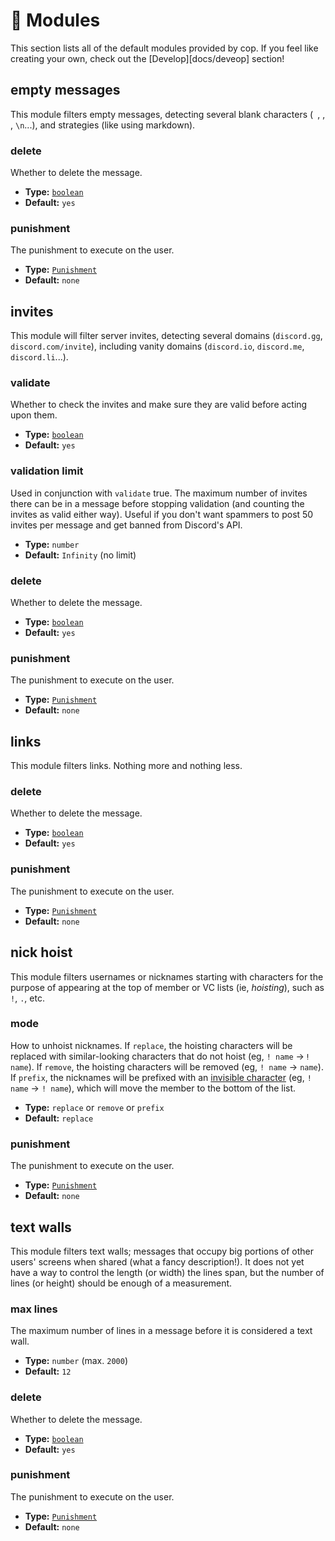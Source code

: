 # 🧩 Modules

This section lists all of the default modules provided by cop. If you feel like creating your own, check out the [Develop][docs/deveop] section!

## empty messages

This module filters empty messages, detecting several blank characters (` `, `឵`, `​`, `\n`...), and strategies (like using markdown).

### delete

Whether to delete the message.

-   **Type:** [`boolean`][types/boolean]
-   **Default:** `yes`

### punishment

The punishment to execute on the user.

-   **Type:** [`Punishment`][types/punishment]
-   **Default:** `none`

## invites

This module will filter server invites, detecting several domains (`discord.gg`, `discord.com/invite`), including vanity domains (`discord.io`, `discord.me`, `discord.li`...).

### validate

Whether to check the invites and make sure they are valid before acting upon them.

-   **Type:** [`boolean`][types/boolean]
-   **Default:** `yes`

### validation limit

Used in conjunction with `validate` true. The maximum number of invites there can be in a message before stopping validation (and counting the invites as valid either way). Useful if you don't want spammers to post 50 invites per message and get banned from Discord's API.

-   **Type:** `number`
-   **Default:** `Infinity` (no limit)

### delete

Whether to delete the message.

-   **Type:** [`boolean`][types/boolean]
-   **Default:** `yes`

### punishment

The punishment to execute on the user.

-   **Type:** [`Punishment`][types/punishment]
-   **Default:** `none`

## links

This module filters links. Nothing more and nothing less.

### delete

Whether to delete the message.

-   **Type:** [`boolean`][types/boolean]
-   **Default:** `yes`

### punishment

The punishment to execute on the user.

-   **Type:** [`Punishment`][types/punishment]
-   **Default:** `none`

## nick hoist

This module filters usernames or nicknames starting with characters for the purpose of appearing at the top of member or VC lists (ie, _hoisting_), such as `!`, `.`, etc.

### mode

How to unhoist nicknames. If `replace`, the hoisting characters will be replaced with similar-looking characters that do not hoist (eg, `! name` → `ⵑ name`). If `remove`, the hoisting characters will be removed (eg, `! name` → `name`). If `prefix`, the nicknames will be prefixed with an [invisible character][u17b5] (eg, `! name` → `឵! name`), which will move the member to the bottom of the list.

-   **Type:** `replace` or `remove` or `prefix`
-   **Default:** `replace`

### punishment

The punishment to execute on the user.

-   **Type:** [`Punishment`][types/punishment]
-   **Default:** `none`

## text walls

This module filters text walls; messages that occupy big portions of other users' screens when shared (what a fancy description!). It does not yet have a way to control the length (or width) the lines span, but the number of lines (or height) should be enough of a measurement.

### max lines

The maximum number of lines in a message before it is considered a text wall.

-   **Type:** `number` (max. `2000`)
-   **Default:** `12`

### delete

Whether to delete the message.

-   **Type:** [`boolean`][types/boolean]
-   **Default:** `yes`

### punishment

The punishment to execute on the user.

-   **Type:** [`Punishment`][types/punishment]
-   **Default:** `none`

<!-- references -->

[docs/develop]: https://github.com/cAttte/cop/blob/master/docs/develop.md
[types/boolean]: https://github.com/cAttte/cop/blob/master/docs/configure.md#boolean
[types/punishment]: https://github.com/cAttte/cop/blob/master/docs/configure.md#punishment
[u17b5]: https://unicode-table.com/en/17B5/
